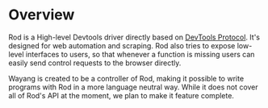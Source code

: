 # Overview


Rod is a High-level Devtools driver directly based on [DevTools Protocol](https://chromedevtools.github.io/devtools-protocol/).
It's designed for web automation and scraping. Rod also tries to expose low-level interfaces to users, so that whenever a function is missing users can easily send control requests to the browser directly.

Wayang is created to be a controller of Rod, making it possible to write programs with Rod in a more language neutral way. While it does not cover all of Rod's API at the moment, we plan to make it feature complete.
